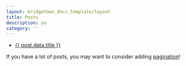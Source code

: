 ```yaml
---
layout: bridgetown_docs_template/layout
title: Posts
description: yo
category: ''
---
```


* [\{\{ post.data.title }}]({{%20post.relative_url%20}})

If you have a lot of posts, you may want to consider adding [pagination](https://www.bridgetownrb.com/docs/content/pagination)!